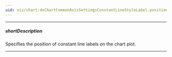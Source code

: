 ```yaml
---
uid: viz/chart:dxChartCommonAxisSettingsConstantLineStyleLabel.position
---
```

---
##### shortDescription
Specifies the position of constant line labels on the chart plot.

---
<!--
By default, constant line labels are displayed inside the chart plot near the constant lines they belong to. To place the labels outside the chart plot, set the **position** property to *"outside"*.


-->